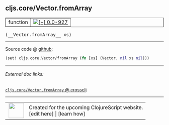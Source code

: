 ## cljs.core/Vector.fromArray



 <table border="1">
<tr>
<td>function</td>
<td><a href="https://github.com/cljsinfo/cljs-api-docs/tree/0.0-927"><img valign="middle" alt="[+] 0.0-927" title="Added in 0.0-927" src="https://img.shields.io/badge/+-0.0--927-lightgrey.svg"></a> </td>
</tr>
</table>


 <samp>
(__Vector.fromArray__ xs)<br>
</samp>

---







Source code @ [github](https://github.com/clojure/clojurescript/blob/r1503/src/cljs/cljs/core.cljs#L2832):

```clj
(set! cljs.core.Vector/fromArray (fn [xs] (Vector. nil xs nil)))
```

<!--
Repo - tag - source tree - lines:

 <pre>
clojurescript @ r1503
└── src
    └── cljs
        └── cljs
            └── <ins>[core.cljs:2832](https://github.com/clojure/clojurescript/blob/r1503/src/cljs/cljs/core.cljs#L2832)</ins>
</pre>

-->

---



###### External doc links:

[`cljs.core/Vector.fromArray` @ crossclj](http://crossclj.info/fun/cljs.core.cljs/Vector.fromArray.html)<br>

---

 <table>
<tr><td>
<img valign="middle" align="right" width="48px" src="http://i.imgur.com/Hi20huC.png">
</td><td>
Created for the upcoming ClojureScript website.<br>
[edit here] | [learn how]
</td></tr></table>

[edit here]:https://github.com/cljsinfo/cljs-api-docs/blob/master/cljsdoc/cljs.core/VectorDOTfromArray.cljsdoc
[learn how]:https://github.com/cljsinfo/cljs-api-docs/wiki/cljsdoc-files

<!--

This information was too distracting to show to readers, but I'll leave it
commented here since it is helpful to:

- pretty-print the data used to generate this document
- and show how to retrieve that data



The API data for this symbol:

```clj
{:ns "cljs.core",
 :name "Vector.fromArray",
 :signature ["[xs]"],
 :history [["+" "0.0-927"]],
 :parent-type "Vector",
 :type "function",
 :full-name-encode "cljs.core/VectorDOTfromArray",
 :source {:code "(set! cljs.core.Vector/fromArray (fn [xs] (Vector. nil xs nil)))",
          :title "Source code",
          :repo "clojurescript",
          :tag "r1503",
          :filename "src/cljs/cljs/core.cljs",
          :lines [2832]},
 :full-name "cljs.core/Vector.fromArray"}

```

Retrieve the API data for this symbol:

```clj
;; from Clojure REPL
(require '[clojure.edn :as edn])
(-> (slurp "https://raw.githubusercontent.com/cljsinfo/cljs-api-docs/catalog/cljs-api.edn")
    (edn/read-string)
    (get-in [:symbols "cljs.core/Vector.fromArray"]))
```

-->
